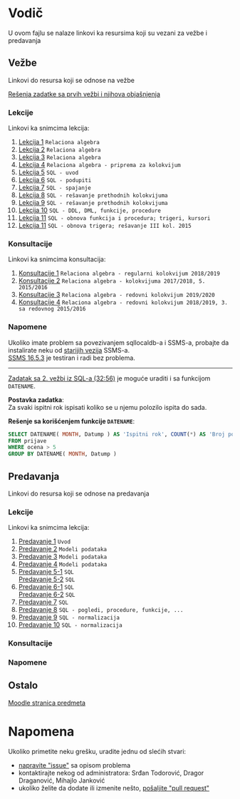 # Vodič
U ovom fajlu se nalaze linkovi ka resursima koji su vezani za vežbe i predavanja

## Vežbe
Linkovi do resursa koji se odnose na vežbe  

[Rešenja zadatke sa prvih vežbi i njihova objašnjenja][fajl1]

### Lekcije
Linkovi ka snimcima lekcija:  
1. [Lekcija 1][v-lekcija-1] `Relaciona algebra`  
2. [Lekcija 2][v-lekcija-2] `Relaciona algebra`  
3. [Lekcija 3][v-lekcija-3] `Relaciona algebra`  
4. [Lekcija 4][v-lekcija-4] `Relaciona algebra - priprema za kolokvijum`  
5. [Lekcija 5][v-lekcija-5] `SQL - uvod`  
6. [Lekcija 6][v-lekcija-6] `SQL - podupiti`  
7. [Lekcija 7][v-lekcija-7] `SQL - spajanje`  
8. [Lekcija 8][v-lekcija-8] `SQL - rešavanje prethodnih kolokvijuma`  
9. [Lekcija 9][v-lekcija-9] `SQL - rešavanje prethodnih kolokvijuma`  
10. [Lekcija 10][v-lekcija-10] `SQL - DDL, DML, funkcije, procedure`  
11. [Lekcija 11][v-lekcija-11] `SQL - obnova funkcija i procedura; trigeri, kursori`  
12. [Lekcija 11][v-lekcija-12] `SQL - obnova trigera; rešavanje III kol. 2015`  


### Konsultacije
Linkovi ka snimcima konsultacija:  
1. [Konsultacije 1][v-konsultacije-1] `Relaciona algebra - regularni kolokvijum 2018/2019`  
2. [Konsultacije 2][v-konsultacije-2] `Relaciona algebra - kolokvijuma 2017/2018, 5. 2015/2016`  
3. [Konsultacije 3][v-konsultacije-3] `Relaciona algebra - redovni kolokvijum 2019/2020`  
4. [Konsultacije 4][v-konsultacije-4] `Relaciona algebra - redovni kolokvijum 2018/2019, 3. sa redovnog 2015/2016`  


### Napomene
Ukoliko imate problem sa povezivanjem sqllocaldb-a i SSMS-a, probajte da instalirate neku od [starijih vezija][ssms-prev] SSMS-a.  
[SSMS 16.5.3][ssms-16] je testiran i radi bez problema.
***
[Zadatak sa 2. vežbi iz SQL-a (32:56)][v-lekcija-6] je moguće uraditi i sa funkcijom `DATENAME`.  

**Postavka zadatka**:  
	Za svaki ispitni rok ispisati koliko se u njemu polozilo ispita do sada.  
	
**Rešenje sa korišćenjem funkcije `DATENAME`**:  
```sql  
SELECT DATENAME( MONTH, Datump ) AS 'Ispitni rok', COUNT(*) AS 'Broj polozenih ispita'  
FROM prijave  
WHERE ocena > 5 
GROUP BY DATENAME( MONTH, Datump )  
```

## Predavanja
Linkovi do resursa koji se odnose na predavanja  

### Lekcije
Linkovi ka snimcima lekcija:  
1. [Predavanje 1][p-lekcija-1] `Uvod`  
2. [Predavanje 2][p-lekcija-2] `Modeli podataka`  
3. [Predavanje 3][p-lekcija-3] `Modeli podataka`  
4. [Predavanje 4][p-lekcija-4] `Modeli podataka`  
5. [Predavanje 5-1][p-lekcija-5-1deo] `SQL`  
   [Predavanje 5-2][p-lekcija-5-2deo] `SQL`  
6. [Predavanje 6-1][p-lekcija-6-1deo] `SQL`  
   [Predavanje 6-2][p-lekcija-6-2deo] `SQL`  
7. [Predavanje 7][p-lekcija-7] `SQL`  
8. [Predavanje 8][p-lekcija-8] `SQL - pogledi, procedure, funkcije, ...`  
9. [Predavanje 9][p-lekcija-9] `SQL - normalizacija`  
10. [Predavanje 10][p-lekcija-10] `SQL - normalizacija`

### Konsultacije

### Napomene

## Ostalo
[Moodle stranica predmeta][stranica predmeta]


# Napomena
Ukoliko primetite neku grešku, uradite jednu od slećih stvari:
* [napravite "issue"][new issue] sa opisom problema
* kontaktirajte nekog od administratora: Srđan Todorović, Dragor Draganović, Mihajlo Janković  
* ukoliko želite da dodate ili izmenite nešto, [pošaljite "pull request"][pull request]



[//]: # (---------------------------------------------------------)

[//]: # (-------------U ovom delu se nalaze reference-------------)

[//]: # (---------------------------------------------------------)



[//]: # ( Vezbe reference )


[//]: # ( linkovi na fajlovima )

[fajl1]: https://github.com/Produktivna-grupa/PMFKG/blob/master/II%20godina/Zimski%20semestar/BP1/Ve%C5%BEbe%20i%20predavanja/Vezbe_1.md#ve%C5%BEbe

[//]: # ( Relaciona algebra, lekcija, 1-4 )

[v-lekcija-1]: https://drive.google.com/file/d/1-YLFmPyby3KBFNJzi4C0mWatFr8spgWy/view?usp=sharing

[v-lekcija-2]: https://bbb.pmf.kg.ac.rs/playback/presentation/2.0/playback.html?meetingId=7725d1ed6e451a3c61c78a15f041b5c3b8234128-1603199524673

[v-lekcija-3]: https://bbb.pmf.kg.ac.rs/playback/presentation/2.0/playback.html?meetingId=7725d1ed6e451a3c61c78a15f041b5c3b8234128-1603808042264

[v-lekcija-4]: https://bbb.pmf.kg.ac.rs/playback/presentation/2.0/playback.html?meetingId=7725d1ed6e451a3c61c78a15f041b5c3b8234128-1603808042264


[//]: # ( SQL, lekcija, 5-8 )

[v-lekcija-5]: https://bbb.pmf.kg.ac.rs/playback/presentation/2.0/playback.html?meetingId=7725d1ed6e451a3c61c78a15f041b5c3b8234128-1605017608891 "10. Novembar 2020."

[v-lekcija-6]: https://bbb.pmf.kg.ac.rs/playback/presentation/2.0/playback.html?meetingId=7725d1ed6e451a3c61c78a15f041b5c3b8234128-1605622411838 "17. Novembar 2020."

[v-lekcija-7]: https://bbb.pmf.kg.ac.rs/playback/presentation/2.0/playback.html?meetingId=7725d1ed6e451a3c61c78a15f041b5c3b8234128-1606831464559 "24. Novembar 2020."

[v-lekcija-8]: https://bbb.pmf.kg.ac.rs/playback/presentation/2.0/playback.html?meetingId=7725d1ed6e451a3c61c78a15f041b5c3b8234128-1606227128524 "1. Decembar 2020."

[v-lekcija-9]: https://drive.google.com/file/d/13oMg6FVLrjG_BTDNbG6sl68aHJq-V6ME/view?usp=sharing "8. Decembar 2020."

[v-lekcija-10]: https://bbb.pmf.kg.ac.rs/playback/presentation/2.0/playback.html?meetingId=7725d1ed6e451a3c61c78a15f041b5c3b8234128-1607954763195 "14. Decembar 2020."

[v-lekcija-11]: https://bbb.pmf.kg.ac.rs/playback/presentation/2.0/playback.html?meetingId=7725d1ed6e451a3c61c78a15f041b5c3b8234128-1608043244227 "15. Decembar 2020."

[v-lekcija-12]: https://bbb.pmf.kg.ac.rs/playback/presentation/2.0/playback.html?meetingId=7725d1ed6e451a3c61c78a15f041b5c3b8234128-1608645849890 "22. Decembar 2020."

[//]: # ( Relaciona algebra, konsultacije, 1-4 )

[v-konsultacije-1]: https://bbb.pmf.kg.ac.rs/playback/presentation/2.0/playback.html?meetingId=7725d1ed6e451a3c61c78a15f041b5c3b8234128-1605268869834 "13. Novembar 2020"

[v-konsultacije-2]: https://bbb.pmf.kg.ac.rs/playback/presentation/2.0/playback.html?meetingId=7725d1ed6e451a3c61c78a15f041b5c3b8234128-1605524529205 "16. Novembar 2020."

[v-konsultacije-3]: https://bbb.pmf.kg.ac.rs/playback/presentation/2.0/playback.html?meetingId=7725d1ed6e451a3c61c78a15f041b5c3b8234128-1605533452567 "16. Novembar 2020."

[v-konsultacije-4]: https://bbb.pmf.kg.ac.rs/playback/presentation/2.0/playback.html?meetingId=7725d1ed6e451a3c61c78a15f041b5c3b8234128-1605693649917 "18. Novembar 2020."



[//]: # ( Vezbe napomena reference )

[ssms-prev]: https://docs.microsoft.com/en-us/sql/ssms/release-notes-ssms?view=sql-server-ver15#previous-ssms-releases
[ssms-16]: https://docs.microsoft.com/en-us/sql/ssms/release-notes-ssms?view=sql-server-ver15#1653


[//]: # ( Predavanje reference )

[//]: # ( Relaciona algebra, lekcija, 1-4 )

[p-lekcija-1]: https://bbb.pmf.kg.ac.rs/playback/presentation/2.0/playback.html?meetingId=938c50b6b05309503772ecb3cd16492b1c875665-1602508184316 "12. Oktobar 2020."

[p-lekcija-2]: https://bbb.pmf.kg.ac.rs/playback/presentation/2.0/playback.html?meetingId=938c50b6b05309503772ecb3cd16492b1c875665-1603113550682 "19. Oktobar 2020."

[p-lekcija-3]: https://bbb.pmf.kg.ac.rs/playback/presentation/2.0/playback.html?meetingId=938c50b6b05309503772ecb3cd16492b1c875665-1603721323923 "26. Oktobar 2020."

[//]: # ( SQL, lekcija, 5-6 )

[p-lekcija-4]: https://bbb.pmf.kg.ac.rs/playback/presentation/2.0/playback.html?meetingId=938c50b6b05309503772ecb3cd16492b1c875665-1604325690729 "2. Novembar 2020."

[p-lekcija-5-1deo]: https://bbb.pmf.kg.ac.rs/playback/presentation/2.0/playback.html?meetingId=938c50b6b05309503772ecb3cd16492b1c875665-1604933625785 "9. Novembar 2020."

[p-lekcija-5-2deo]: https://imi.pmf.kg.ac.rs/imicloud/index.php/s/xhBf0OSk5rYFGnz "9. Novembar 2020."

[p-lekcija-6-1deo]: https://bbb.pmf.kg.ac.rs/playback/presentation/2.0/playback.html?meetingId=938c50b6b05309503772ecb3cd16492b1c875665-1606140059438 "23. Novembar 2020."

[p-lekcija-6-2deo]: https://bbb.pmf.kg.ac.rs/playback/presentation/2.0/playback.html?meetingId=938c50b6b05309503772ecb3cd16492b1c875665-1606143774271 "23. Novembar 2020."

[p-lekcija-7]: https://bbb.pmf.kg.ac.rs/playback/presentation/2.0/playback.html?meetingId=938c50b6b05309503772ecb3cd16492b1c875665-1606744257707 "30. Novembar 2020."

[p-lekcija-8]: https://bbb.pmf.kg.ac.rs/playback/presentation/2.0/playback.html?meetingId=938c50b6b05309503772ecb3cd16492b1c875665-1607350405616 "7. Decembar 2020."

[p-lekcija-9]: https://bbb.pmf.kg.ac.rs/playback/presentation/2.0/playback.html?meetingId=938c50b6b05309503772ecb3cd16492b1c875665-1607689063875 "11. Decembar 2020."

[p-lekcija-10]: https://bbb.pmf.kg.ac.rs/playback/presentation/2.0/playback.html?meetingId=938c50b6b05309503772ecb3cd16492b1c875665-1608570613525  "21. Decembar 2020."

[//]: # ( Ostalo reference )

[stranica predmeta]: https://imi.pmf.kg.ac.rs/moodle/course/view.php?id=27



[//]: # ( Napomena reference )

[new issue]: https://github.com/Produktivna-grupa/PMFKG/issues/new
[pull request]: https://github.com/Produktivna-grupa/PMFKG/compare
[vežbe i predavanja]: https://github.com/Produktivna-grupa/PMFKG/tree/master/II%20godina/Zimski%20semestar/BP1/Ve%C5%BEbe%20i%20predavanja
